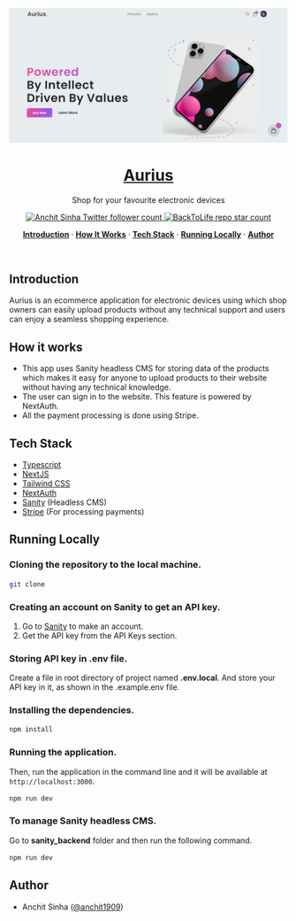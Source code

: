 <a href="https://aurius-ecommerce.vercel.app/">
  <img alt="Aurius - Ecommerce Website" src="/public/screenshot.png">
    <h1 align="center">Aurius</h1>
</a>

<p align="center">
  Shop for your favourite electronic devices
</p>

<p align="center">
  <a href="https://twitter.com/anchit1909" target="_blank">
    <img src="https://img.shields.io/twitter/follow/anchit1909?style=flat&label=anchit1909&logo=twitter&color=0bf&logoColor=fff" alt="Anchit Sinha Twitter follower count" />
  </a>
  <a href="https://github.com/Anchit1909/aurius-ecommerce-website" target="_blank">
    <img src="https://img.shields.io/github/stars/Anchit1909/aurius-ecommerce-website?label=Anchit1909%2FAurius" alt="BackToLife repo star count" />
  </a>
</p>

<p align="center">
  <a href="#introduction"><strong>Introduction</strong></a> ·
  <a href="#how-it-works"><strong>How It Works</strong></a> ·
  <a href="#tech-stack"><strong>Tech Stack</strong></a> ·
  <a href="#running-locally"><strong>Running Locally</strong></a> ·
  <a href="#author"><strong>Author</strong></a>
</p>
<br/>

## Introduction

Aurius is an ecommerce application for electronic devices using which shop owners can easily upload products without any technical support and users can enjoy a seamless shopping experience.

## How it works

- This app uses Sanity headless CMS for storing data of the products which makes it easy for anyone to upload products to their website without having any technical knowledge.
- The user can sign in to the website. This feature is powered by NextAuth.
- All the payment processing is done using Stripe.

## Tech Stack

- [Typescript](https://www.typescriptlang.org/)
- [NextJS](https://nextjs.org/)
- [Tailwind CSS](https://tailwindcss.com/)
- [NextAuth](https://next-auth.js.org/)
- [Sanity](https://www.sanity.io/) (Headless CMS)
- [Stripe](https://stripe.com/) (For processing payments)

## Running Locally

### Cloning the repository to the local machine.

```bash
git clone
```

### Creating an account on Sanity to get an API key.

1. Go to [Sanity](https://www.sanity.io/) to make an account.
2. Get the API key from the API Keys section.

### Storing API key in .env file.

Create a file in root directory of project named **.env.local**. And store your API key in it, as shown in the .example.env file.

### Installing the dependencies.

```bash
npm install
```

### Running the application.

Then, run the application in the command line and it will be available at `http://localhost:3000`.

```bash
npm run dev
```

### To manage Sanity headless CMS.

Go to **sanity_backend** folder and then run the following command.

```bash
npm run dev
```

## Author

- Anchit Sinha ([@anchit1909](https://twitter.com/anchit1909))
